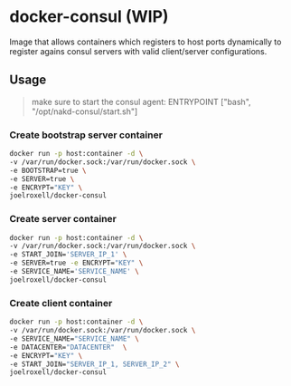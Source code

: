 # docker-consul (WIP)
Image that allows containers which registers to host ports dynamically to register agains consul servers with valid client/server configurations.

## Usage
> make sure to start the consul agent: ENTRYPOINT ["bash", "/opt/nakd-consul/start.sh"]

### Create bootstrap server container
```bash
docker run -p host:container -d \
-v /var/run/docker.sock:/var/run/docker.sock \
-e BOOTSTRAP=true \
-e SERVER=true \
-e ENCRYPT="KEY" \
joelroxell/docker-consul
```

### Create server container
```bash
docker run -p host:container -d \
-v /var/run/docker.sock:/var/run/docker.sock \
-e START_JOIN='SERVER_IP_1' \
-e SERVER=true -e ENCRYPT="KEY" \
-e SERVICE_NAME='SERVICE_NAME' \
joelroxell/docker-consul
```

### Create client container
```bash
docker run -p host:container -d \
-v /var/run/docker.sock:/var/run/docker.sock \
-e SERVICE_NAME="SERVICE_NAME" \
-e DATACENTER="DATACENTER"  \
-e ENCRYPT="KEY" \
-e START_JOIN="SERVER_IP_1, SERVER_IP_2" \
joelroxell/docker-consul
```
